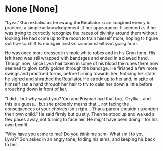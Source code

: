 # None [None]
"Lyva." Gon exhaled as he swung the Retaliator at an imagined enemy in practice; a simple acknowledgement of her appearance. It seemed as if he was trying to correctly recognize the traces of divinity around them without looking. He had come up to the moon to train himself more, hoping to figure out how to shift forms again and on command without going feral.

He was once more dressed in simple white robes and in his Gryn form. His left hand was still wrapped with bandages and ended in a clawed hand. Though now, since Lyva had taken in some of his blood the runes there now seemed to glow softly golden through the bandage. He finished a few more swings and practiced forms, before turning towards her. Noticing her state, he sighed and sheathed the Retaliator. He strode up to her and, in spite of himself, ran a hand through her hair to try to calm her down a little before crouching down in front of her.

"I did... but why would you? You and Prismari had that brat. Oryllia... and this is a guess... but she probably means that... not facing the consequences of your choices isn't right... That a parent shouldn't abandon their own child." He said firmly but quietly. Then he stood up and walked a few paces away, not turning to face her. He might have been doing it for his own benifit.

"Why have you come to me? Do you think me som- What am I to you, Lyva?" Gon asked in an angry tone, folding his arms, and keeping his back to her.
